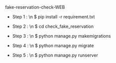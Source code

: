 fake-reservation-check-WEB


- Step 1 : \n 
$ pip install -r requirement.txt

- Step 2 : \n
$ cd check_fake_reservation

- Step 3 : \n 
$ python manage.py makemigrations 

- Step 4 : \n
$ python manage.py migrate

- Step 5 : \n
$ python manage.py runserver
